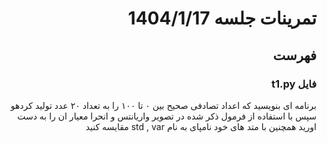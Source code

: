 <div dir="rtl">

# تمرینات جلسه 1404/1/17



## فهرست

### فایل t1.py
 برنامه ای بنویسید که اعداد تصادفی صحیح بین ۰ تا ۱۰۰ را به تعداد ۲۰ عدد تولید کردهو سپس با استفاده از فرمول ذکر شده در تصویر واریانتس و انحرا معیار ان را به دست اورید همچنین با متد های خود نامپای به نام std , var مقایسه کنید 
  

</div>
